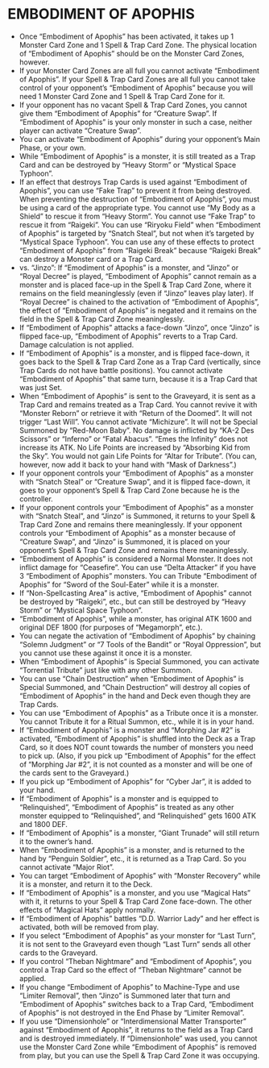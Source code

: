 # EMBODIMENT OF APOPHIS

*   Once “Embodiment of Apophis” has been activated, it takes up 1 Monster Card Zone and 1 Spell & Trap Card Zone. The physical location of “Embodiment of Apophis” should be on the Monster Card Zones, however.
*   If your Monster Card Zones are all full you cannot activate “Embodiment of Apophis”. If your Spell & Trap Card Zones are all full you cannot take control of your opponent’s “Embodiment of Apophis” because you will need 1 Monster Card Zone and 1 Spell & Trap Card Zone for it.
*   If your opponent has no vacant Spell & Trap Card Zones, you cannot give them “Embodiment of Apophis” for “Creature Swap”. If “Embodiment of Apophis” is your only monster in such a case, neither player can activate “Creature Swap”.
*   You can activate “Embodiment of Apophis” during your opponent’s Main Phase, or your own.
*   While “Embodiment of Apophis” is a monster, it is still treated as a Trap Card and can be destroyed by “Heavy Storm” or “Mystical Space Typhoon”.
*   If an effect that destroys Trap Cards is used against “Embodiment of Apophis”, you can use “Fake Trap” to prevent it from being destroyed. When preventing the destruction of “Embodiment of Apophis”, you must be using a card of the appropriate type. You cannot use “My Body as a Shield” to rescue it from “Heavy Storm”. You cannot use “Fake Trap” to rescue it from “Raigeki”. You can use “Riryoku Field” when “Embodiment of Apophis” is targeted by “Snatch Steal”, but not when it’s targeted by “Mystical Space Typhoon”. You can use any of these effects to protect “Embodiment of Apophis” from “Raigeki Break” because “Raigeki Break” can destroy a Monster card or a Trap Card.
*   vs. “Jinzo”: If “Emodiment of Apophis” is a monster, and “Jinzo” or “Royal Decree” is played, “Embodiment of Apophis” cannot remain as a monster and is placed face-up in the Spell & Trap Card Zone, where it remains on the field meaninglessly (even if “Jinzo” leaves play later). If “Royal Decree” is chained to the activation of “Embodiment of Apophis”, the effect of “Embodiment of Apophis” is negated and it remains on the field in the Spell & Trap Card Zone meaninglessly.
*   If “Embodiment of Apophis” attacks a face-down “Jinzo”, once “Jinzo” is flipped face-up, “Embodiment of Apophis” reverts to a Trap Card. Damage calculation is not applied.
*   If “Embodiment of Apophis” is a monster, and is flipped face-down, it goes back to the Spell & Trap Card Zone as a Trap Card (vertically, since Trap Cards do not have battle positions). You cannot activate “Embodiment of Apophis” that same turn, because it is a Trap Card that was just Set.
*   When “Embodiment of Apophis” is sent to the Graveyard, it is sent as a Trap Card and remains treated as a Trap Card. You cannot revive it with “Monster Reborn” or retrieve it with “Return of the Doomed”. It will not trigger “Last Will”. You cannot activate “Michizure”. It will not be Special Summoned by “Red-Moon Baby”. No damage is inflicted by “KA-2 Des Scissors” or “Inferno” or “Fatal Abacus”. “Emes the Infinity” does not increase its ATK. No Life Points are increased by “Absorbing Kid from the Sky”. You would not gain Life Points for “Altar for Tribute”. (You can, however, now add it back to your hand with “Mask of Darkness”.)
*   If your opponent controls your “Embodiment of Apophis” as a monster with “Snatch Steal” or “Creature Swap”, and it is flipped face-down, it goes to your opponent’s Spell & Trap Card Zone because he is the controller.
*   If your opponent controls your “Embodiment of Apophis” as a monster with “Snatch Steal”, and “Jinzo” is Summoned, it returns to your Spell & Trap Card Zone and remains there meaninglessly. If your opponent controls your “Embodiment of Apophis” as a monster because of “Creature Swap”, and “Jinzo” is Summoned, it is placed on your opponent’s Spell & Trap Card Zone and remains there meaninglessly.
*   “Embodiment of Apophis” is considered a Normal Monster. It does not inflict damage for “Ceasefire”. You can use “Delta Attacker” if you have 3 “Embodiment of Apophis” monsters. You can Tribute “Embodiment of Apophis” for “Sword of the Soul-Eater” while it is a monster.
*   If “Non-Spellcasting Area” is active, “Embodiment of Apophis” cannot be destroyed by “Raigeki”, etc., but can still be destroyed by “Heavy Storm” or “Mystical Space Typhoon”.
*   “Embodiment of Apophis”, while a monster, has original ATK 1600 and original DEF 1800 (for purposes of “Megamorph”, etc.).
*   You can negate the activation of “Embodiment of Apophis” by chaining “Solemn Judgment” or “7 Tools of the Bandit” or “Royal Oppression”, but you cannot use these against it once it is a monster.
*   When “Embodiment of Apophis” is Special Summoned, you can activate “Torrential Tribute” just like with any other Summon.
*   You can use “Chain Destruction” when “Embodiment of Apophis” is Special Summoned, and “Chain Destruction” will destroy all copies of “Embodiment of Apophis” in the hand and Deck even though they are Trap Cards.
*   You can use “Embodiment of Apophis” as a Tribute once it is a monster. You cannot Tribute it for a Ritual Summon, etc., while it is in your hand.
*   If “Embodiment of Apophis” is a monster and “Morphing Jar #2” is activated, “Embodiment of Apophis” is shuffled into the Deck as a Trap Card, so it does NOT count towards the number of monsters you need to pick up. (Also, if you pick up “Embodiment of Apophis” for the effect of “Morphing Jar #2”, it is not counted as a monster and will be one of the cards sent to the Graveyard.)
*   If you pick up “Embodiment of Apophis” for “Cyber Jar”, it is added to your hand.
*   If “Embodiment of Apophis” is a monster and is equipped to “Relinquished”, “Embodiment of Apophis” is treated as any other monster equipped to “Relinquished”, and “Relinquished” gets 1600 ATK and 1800 DEF.
*   If “Embodiment of Apophis” is a monster, “Giant Trunade” will still return it to the owner’s hand.
*   When “Embodiment of Apophis” is a monster, and is returned to the hand by “Penguin Soldier”, etc., it is returned as a Trap Card. So you cannot activate “Major Riot”.
*   You can target “Embodiment of Apophis” with “Monster Recovery” while it is a monster, and return it to the Deck.
*   If “Embodiment of Apophis” is a monster, and you use “Magical Hats” with it, it returns to your Spell & Trap Card Zone face-down. The other effects of “Magical Hats” apply normally.
*   If “Embodiment of Apophis” battles “D.D. Warrior Lady” and her effect is activated, both will be removed from play.
*   If you select “Embodiment of Apophis” as your monster for “Last Turn”, it is not sent to the Graveyard even though “Last Turn” sends all other cards to the Graveyard.
*   If you control “Theban Nightmare” and “Embodiment of Apophis”, you control a Trap Card so the effect of “Theban Nightmare” cannot be applied.
*   If you change “Embodiment of Apophis” to Machine-Type and use “Limiter Removal”, then “Jinzo” is Summoned later that turn and “Embodiment of Apophis” switches back to a Trap Card, “Embodiment of Apophis” is not destroyed in the End Phase by “Limiter Removal”.
*   If you use “Dimensionhole” or “Interdimensional Matter Transporter” against “Embodiment of Apophis”, it returns to the field as a Trap Card and is destroyed immediately. If “Dimensionhole” was used, you cannot use the Monster Card Zone while “Embodiment of Apophis” is removed from play, but you can use the Spell & Trap Card Zone it was occupying.
